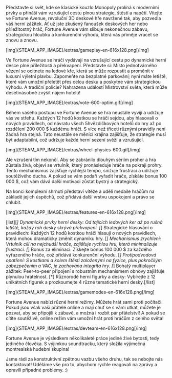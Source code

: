 Představte si svět, kde se klasické kouzlo Monopoly prolíná s moderními prvky a přináší vám vzrušující cestu plnou strategie, štěstí a napětí. Vítejte ve Fortune Avenue, revoluční 3D deskové hře navržené tak, aby pozvedla váš herní zážitek. Ať už jste zkušený fanoušek deskových her nebo příležitostný hráč, Fortune Avenue vám slibuje nekonečnou zábavu, strategickou hloubku a konkurenční výhodu, která vás přiměje vracet se znovu a znovu.

[img]{STEAM_APP_IMAGE}/extras/gameplay-en-616x128.png[/img]

Ve Fortune Avenue se hráči vydávají na vzrušující cestu po dynamické herní desce plné příležitostí a překvapení. Představte si: Místo jednotvárného vězení se ocitnete na ledové kře, která se může rozpustit a proměnit v luxusní výletní plavbu. Zapomeňte na bezplatné parkování; nyní máte letiště, které vám umožní přeletět přes celou desku a poskytne vám strategickou výhodu. A tradiční policie? Nahrazena událostí Mistrovství světa, která může desetinásobně zvýšit nájem hotelu!

[img]{STEAM_APP_IMAGE}/extras/vote-600-optim.gif[/img]

Během vašeho postupu ve Fortune Avenue se hra neustále vyvíjí a udržuje vás ve střehu. Každých 12 hodů kostkou se hráči sejdou, aby hlasovali o nových pravidlech, od návratu všech 5hvězdičkových hotelů do hry až po rozdělení 200 000 $ každému hráči. S více než třiceti různými pravidly není žádná hra stejná. Tato neustále se měnící krajina zajišťuje, že strategie musí být adaptabilní, což udržuje každé herní sezení svěží a vzrušující.

[img]{STEAM_APP_IMAGE}/extras/wheel-physics-600.gif[/img]

Ale vzrušení tím nekončí. Aby se zabránilo dlouhým sériím proher a hra zůstala živá, objeví se vrtulník, který pronásleduje hráče na pokraji prohry. Tento mechanismus zajišťuje rychlejší tempo, snižuje frustraci a udržuje soutěživého ducha. A pokud se vám podaří vyřadit hráče, získáte bonus 100 000 $, což vám dává další motivaci zůstat bystrý a strategický.

Na konci komplexní shrnutí představí vítěze a udělí medaile hráčům na základě jejich úspěchů, což přidává další vrstvu uspokojení a právo se chlubit.

[img]{STEAM_APP_IMAGE}/extras/features-en-616x128.png[/img]

[list][*] Dynamické prvky herní desky: Od tajících ledových ker až po rušná letiště, každý roh desky skrývá překvapení.
[*] Strategické hlasování o pravidlech: Každých 12 hodů kostkou hráči hlasují o nových pravidlech, která mohou dramaticky změnit dynamiku hry.
[*] Mechanismus zrychlení: Vrtulník cílí na nejchudší hráče, zajišťuje rychlou hru, která minimalizuje frustraci.
[*] Bonus za eliminaci: Získejte bonus 100 000 $ za každého vyřazeného hráče, což přidává konkurenční výhodu.
[*] Protipodvodová opatření: S kostkami a kolem štěstí založenými na fyzice, plus pokročilým zabezpečením a VAC, je zachována integrita hry.
[*] Bohatý multiplayer zážitek: Peer-to-peer připojení s robustním mechanismem obnovy zajišťuje plynulou hratelnost.
[*] Různorodé herní figurky a desky: Vybírejte z 12 unikátních figurek a prozkoumejte 4 různé tematické herní desky.[/list]

[img]{STEAM_APP_IMAGE}/extras/gamemodes-en-616x128.png[/img]

Fortune Avenue nabízí různé herní režimy. Můžete hrát sami proti počítači. Pokud jsou však vaši přátelé online a mají chuť se s vámi utkat, můžete je pozvat, aby se připojili k zábavě, a možná i rozbít pár přátelství! A pokud se cítíte soutěživě, online režim vám umožní hrát proti hráčům z celého světa!

[img]{STEAM_APP_IMAGE}/extras/devteam-en-616x128.png[/img]

Fortune Avenue je výsledkem několikaleté práce jediné živé bytosti, tedy jediného člověka. S výjimkou soundtracku, který složila výjimečná montrealská hudební skupina!

Jsme rádi za konstruktivní zpětnou vazbu všeho druhu, tak se nebojte nás kontaktovat! Uděláme vše pro to, abychom rychle reagovali na zprávy a opravili případné problémy. :)

